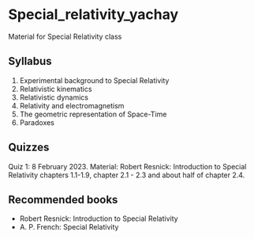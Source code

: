 # Special_relativity_yachay
Material for Special Relativity class 

## Syllabus

1. Experimental background to Special Relativity
2. Relativistic kinematics
3. Relativistic dynamics
4. Relativity and electromagnetism
5. The geometric representation of Space-Time
6. Paradoxes

## Quizzes

Quiz 1: 8 February 2023. Material: Robert Resnick: Introduction to Special Relativity chapters 1.1-1.9, chapter 2.1 - 2.3 and about half of chapter 2.4.

## Recommended books

- Robert Resnick: Introduction to Special Relativity 
- A. P. French: Special Relativity
